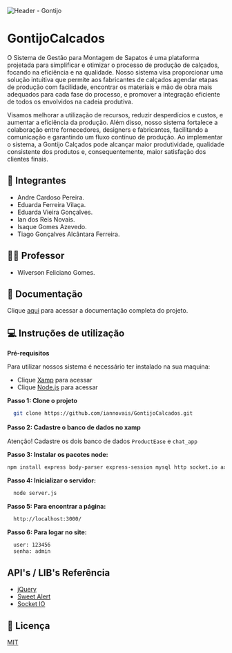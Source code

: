 ![Header - Gontijo](https://github.com/iannovais/GontijoCalcados/assets/136115980/b42f75aa-b9ce-4acd-8d39-62bb0226ada7)

# GontijoCalcados

O Sistema de Gestão para Montagem de Sapatos é uma plataforma projetada para simplificar e otimizar o processo de produção de calçados, focando na eficiência e na qualidade. Nosso sistema visa proporcionar uma solução intuitiva que permite aos fabricantes de calçados agendar etapas de produção com facilidade, encontrar os materiais e mão de obra mais adequados para cada fase do processo, e promover a integração eficiente de todos os envolvidos na cadeia produtiva.

Visamos melhorar a utilização de recursos, reduzir desperdícios e custos, e aumentar a eficiência da produção. Além disso, nosso sistema fortalece a colaboração entre fornecedores, designers e fabricantes, facilitando a comunicação e garantindo um fluxo contínuo de produção. Ao implementar o sistema, a Gontijo Calçados pode alcançar maior produtividade, qualidade consistente dos produtos e, consequentemente, maior satisfação dos clientes finais.

## 👥 Integrantes

* Andre Cardoso Pereira.
* Eduarda Ferreira Vilaça.
* Eduarda Vieira Gonçalves.
* Ian dos Reis Novais.
* Isaque Gomes Azevedo.
* Tiago Gonçalves Alcântara Ferreira.

## 👨‍🏫 Professor

* Wíverson Feliciano Gomes.

## 📂 Documentação

Clique [aqui](https://link-da-documentação) para acessar a documentação completa do projeto.

## 💻 Instruções de utilização

**Pré-requisitos**

Para utilizar nossos sistema é necessário ter instalado na sua maquina:
- Clique [Xamp](https://link-da-documentação) para acessar
- Clique [Node.js](https://www.apachefriends.org/pt_br/index.html) para acessar

**Passo 1: Clone o projeto**

```bash
  git clone https://github.com/iannovais/GontijoCalcados.git
```

**Passo 2: Cadastre o banco de dados no xamp**ㅤ

Atenção! Cadastre os dois banco de dados `ProductEase` e `chat_app`

**Passo 3: Instalar os pacotes node:**

```bash
npm install express body-parser express-session mysql http socket.io axios path crypto moment express-fileupload bcrypt nodemailer
```
**Passo 4: Inicializar o servidor:**

```bash
  node server.js
```
**Passo 5: Para encontrar a página:**

```bash
  http://localhost:3000/
```
**Passo 6: Para logar no site:**

```bash
  user: 123456
  senha: admin
```

## API's / LIB's Referência

 - [jQuery](https://jquery.com/)
 - [Sweet Alert](https://sweetalert2.github.io/)
 - [Socket IO](https://developers.google.com/apis-explorer?hl=pt-br)

## 📜 Licença

[MIT](https://choosealicense.com/licenses/mit/)
